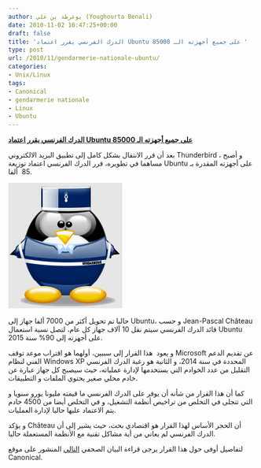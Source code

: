 ```yaml
---
author: يوغرطة بن علي (Youghourta Benali)
date: 2010-11-02 16:47:25+00:00
draft: false
title: 'الدرك الفرنسي يقرر اعتماد Ubuntu على جميع أجهزته الـ 85000 '
type: post
url: /2010/11/gendarmerie-nationale-ubuntu/
categories:
- Unix/Linux
tags:
- Canonical
- gendarmerie nationale
- Linux
- Ubuntu
---
```


**[الدرك الفرنسي يقرر اعتماد Ubuntu على جميع أجهزته الـ 85000](https://www.it-scoop.com/2010/11/gendarmerie-nationale-ubuntu/)**


بعد أن قرر الانتقال بشكل كامل إلى تطبيق البريد الالكتروني Thunderbird ، و أصبح مساهما في تطويره، قرر الدرك الفرنسي اعتماد توزيعة Ubuntu على أجهزته المقدرة بـ 85  ألفا.

[![](Gendarmerie_Nationale_Francaise.gif)
](https://www.it-scoop.com/2010/11/gendarmerie-nationale-ubuntu/)

حاليا تم تحويل أكثر من 7000 ألفا جهاز إلى Ubuntu، و حسب Jean-Pascal Château قائد الدرك الفرنسي سيتم نقل 10 آلاف جهاز كل عام، لتصل نسبة استعمال Ubuntu على أجهزته إلى 90% سنة 2015.

و يعود  هذا القرار إلى سببين، أولهما هو اقتراب موعد توقف Microsoft عن تقديم الدعم الفني لنظام Windows XP المحددة في سنة 2014، و الثانية هو رغبة الدرك الفرنسي التقليل من عدد الخوادم التي يستخدمها لإدارة عملياته، حيث سيصبح كل جهاز عبارة عن خادم محلي صغير يحتوي الملفات و التطبيقات.

كما أن هذا القرار من شأنه أن يوفر على الدرك الفرنسي ما قيمته مليونا يورو سنويا و التي تتجلى في التخلص من تراخيص أنظمة التشغيل، و في التخلص أيضا من 4500 خادم يتم الاعتماد عليها حاليا لإدارة العمليات.

و يؤكد Château أن الحجر الأساس لهذا القرار هو اقتصادي بحت، حيث يشير إلى أن الدرك الفرنسي لم يعاني من أية مشاكل تقنية مع الأنظمة المستعملة حاليا.

لتفاصيل أوفى حول هذا القرار يرجى قراءة البيان الصحفي [التالي](http://www.canonical.com/about-canonical/resources/case-studies/french-national-police-force-saves-%E2%82%AC2-million-year-ubuntu?sms_ss=twitter&at_xt=4ccea3acab49d9,067) المنشور على موقع Canonical.
